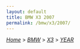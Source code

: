 ```yaml
---
layout: default
title: BMW X3 2007
permalink: /bmw/x3/2007/
---
```

[*Home*](/) > [*BMW*](/bmw/) > [*X3*](/bmw/x3/) > [*YEAR*](/bmw/x3/year/)
